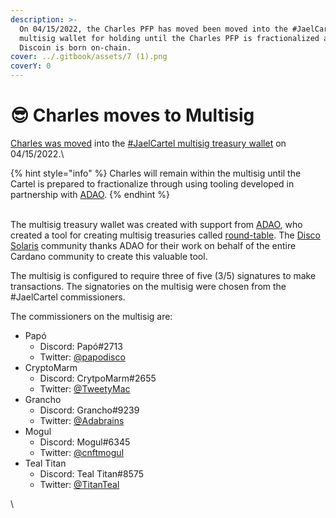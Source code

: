 ```yaml
---
description: >-
  On 04/15/2022, the Charles PFP has moved been moved into the #JaelCartel
  multisig wallet for holding until the Charles PFP is fractionalized and
  Discoin is born on-chain.
cover: ../.gitbook/assets/7 (1).png
coverY: 0
---
```


# 😎 Charles moves to Multisig

[Charles was moved](https://cardanoscan.io/transaction/075dd60b1e6937da1e3cd11689b19c4456c7721454df173a59dee13b57aef5cf) into the [#JaelCartel multisig treasury wallet](https://cardanoscan.io/address/addr1x9jr88m3n22a8lyyxnxnygl0r9fvgjf7qthemugl3nl3jsnyxw0hrx54607ggdxdxg377x2jc3ynuqh0nhc3lr8lr9pqjzlt2p) on 04/15/2022.\


{% hint style="info" %}
Charles will remain within the multisig until the Cartel is prepared to fractionalize through using tooling developed in partnership with [ADAO](https://twitter.com/ADAOcommunity).
{% endhint %}

\
The multisig treasury wallet was created with support from [ADAO](https://twitter.com/ADAOcommunity), who created a tool for creating multisig treasuries called [round-table](https://github.com/ADAOcommunity/round-table). The [Disco Solaris](https://discosolaris.com) community thanks ADAO for their work on behalf of the entire Cardano community to create this valuable tool.

The multisig is configured to require three of five (3/5) signatures to make transactions. The signatories on the multisig were chosen from the #JaelCartel commissioners.

The commissioners on the multisig are:

* Papó
  * Discord: Papó#2713
  * Twitter: [@papodisco](https://twitter.com/PapoDisco)
* CryptoMarm&#x20;
  * Discord: CrytpoMarm#2655
  * Twitter: [@TweetyMac](https://twitter.com/BlankAddd)
* Grancho&#x20;
  * Discord: Grancho#9239
  * Twitter: [@Adabrains](https://twitter.com/Adabrains)
* Mogul&#x20;
  * Discord: Mogul#6345
  * Twitter: [@cnftmogul](https://twitter.com/cnftmogul)
* Teal Titan
  * Discord: Teal Titan#8575
  * Twitter: [@TitanTeal](https://twitter.com/TitanTeal)



\
